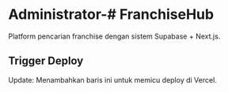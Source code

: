 # Administrator-# FranchiseHub

Platform pencarian franchise dengan sistem Supabase + Next.js.

## Trigger Deploy
Update: Menambahkan baris ini untuk memicu deploy di Vercel.
